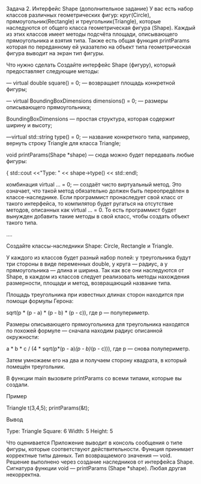 Задача 2. Интерфейс Shape (дополнительное задание)
У вас есть набор классов различных геометрических фигур: круг(Circle), прямоугольник(Rectangle) и треугольник(Triangle), которые наследуются от общего класса геометрическая фигура (Shape). Каждый из этих классов имеет методы подсчёта площади, описывающего прямоугольника и взятия типа. Также есть общая функция printParams которая по переданному ей указателю на объект типа геометрическая фигура выводит на экран тип фигуры.

Что нужно сделать
Создайте интерфейс Shape (фигуру), который предоставляет следующие методы:

— virtual double square() = 0; — возвращает площадь конкретной фигуры;

— virtual BoundingBoxDimensions dimensions() = 0; — размеры описывающего прямоугольника;

BoundingBoxDimensions — простая структура, которая содержит ширину и высоту;

—virtual std::string type() = 0; — название конкретного типа, например, вернуть строку Triangle для класса Triangle;

void printParams(Shape *shape) — сюда можно будет передавать любые фигуры:

{ 
   std::cout <<"Type: " << shape->type() << std::endl;

комбинация virtual … = 0; — создаёт чисто виртуальный метод. Это означает, что такой метод обязательно должен быть переопредёлен в классе-наследнике. Если программист пронаследует свой класс от такого интерфейса, то компилятор будет ругаться на отсутствие методов, описанных как virtual … = 0. То есть программист будет вынужден добавить такие методы в свой класс, чтобы создать объект такого типа.

   ….

Создайте классы-наследники Shape: Circle, Rectangle и Triangle.

У каждого из классов будет разный набор полей: у треугольника будут три стороны в виде переменных double, у круга — радиус, а у прямоугольника — длина и ширина. Так как все они наследуются от Shape, в каждом из классов следует реализовать методы нахождения размерности, площади и метод, возвращающий название типа.

Площадь треугольника при известных длинах сторон находится при помощи формулы Герона:

sqrt(p * (p - a) * (p - b) * (p - c)), где p — полупериметр.

Размеры описывающего прямоугольника для треугольника находятся по похожей формуле — сначала находим радиус описанной окружности:

a * b * c / (4 * sqrt(p*(p - a)*(p - b)*(p - c))), где р — снова полупериметр.

Затем умножаем его на два и получаем сторону квадрата, в который помещён треугольник.

В функции main вызовите printParams со всеми типами, которые вы создали.

Пример

Triangle t(3,4,5); 
    printParams(&t);

Вывод

Type: Triangle 
Square: 6 
Width: 5 
Height: 5

Что оценивается
Приложение выводит в консоль сообщения о типе фигуры, которые соответствуют действительности.
Функция принимает корректные типы данных. Тип возвращаемого значения — void.
Решение выполнено через создание наследников от интерфейса Shape.
Сигнатура функции void — printParams (Shape *shape). Любая другая некорректна.
